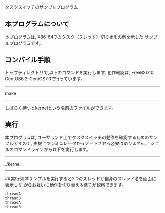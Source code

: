 タスクスイッチのサンプルプログラム
## 本プログラムについて

本プログラムは, X86-64でのタスク（スレッド）切り替えの例を示した
サンプルプログラムです。

## コンパイル手順
トップディレクトリで,以下のコマンドを実行します. 動作確認は, FreeBSD10, CentOS6.2, CentOS7.0で行っています。

***
make <ENTER>
***
しばらく待つとkernelという名前のファイルができます。

## 実行

本プログラムは, ユーザランド上でタスクスイッチの動作を確認するためのサンプルですので, 実機上やシミュレータからブートさせる必要はありません。
シェルのコマンドラインから以下を実行します。

***
./kernel <ENTER>
***

##実行例
本サンプルを実行すると2つのスレッドが自身のスレッド名を画面に表示しな
がらお互いに動作を切り替える様子が観察できます。

```
threadA
threadB
threadA
threadB
```
